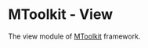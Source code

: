 MToolkit - View
===============

The view module of [MToolkit](https://github.com/mtoolkit/mtoolkit) framework.
